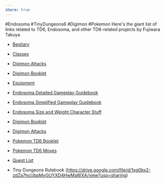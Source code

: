 ```yaml
---
share: true
---
```

#Endosoma #TinyDungeons6 #Digimon #Pokemon 
Here's the giant list of links related to TD6, Endosoma, and other TD6-related projects by Fujiwara Takuya
- [Bestiary](Bestiary.md#)

- [Classes](Classes.md#)

- [Digimon Attacks](Digimon%20Attacks.md#)

- [Digimon Booklet](Digimon%20Booklet.md#)

- [Equipment](Equipment.md#)

- [Endosoma Detailed Gameplay Guidebook](Endosoma%20Detailed%20Gameplay%20Guidebook.md#)

- [Endosoma Simplified Gameplay Guidebook](Endosoma%20Simplified%20Gameplay%20Guidebook.md#)

- [Endosoma Size and Weight Character Stuff](Endosoma%20Size%20and%20Weight%20Character%20Stuff.md#)

- [Digimon Booklet](Digimon%20Booklet.md#)

- [Digimon Attacks](Digimon%20Attacks.md#)

- [Pokemon TD6 Booklet](Pokemon%20TD6%20Booklet.md#)

- [Pokemon TD6 Moves](Pokemon%20TD6%20Moves.md#)

- [Quest List](Quest%20List.md#)

- Tiny Dungeons Rulebook (https://drive.google.com/file/d/1xg0bx2-zdZa7hcUbpMyGUYXD4HwMaWXA/view?usp=sharing)